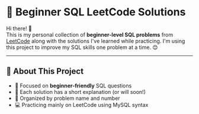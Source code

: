 # 🐣 Beginner SQL LeetCode Solutions

Hi there! 👋  
This is my personal collection of **beginner-level SQL problems** from [LeetCode](https://leetcode.com/problemset/database/) along with the solutions I've learned while practicing. I'm using this project to improve my SQL skills one problem at a time. 😊

---

## 📘 About This Project

- 🎯 Focused on **beginner-friendly** SQL questions
- 📝 Each solution has a short explanation (or will soon!)
- 📂 Organized by problem name and number
- 💻 Practicing mainly on LeetCode using MySQL syntax
